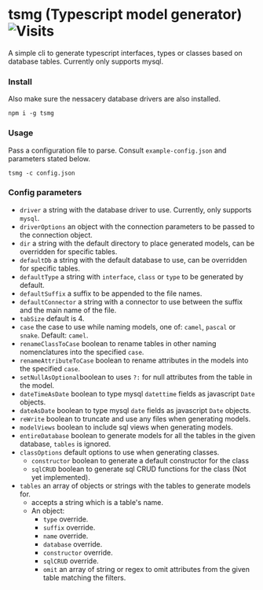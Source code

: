 # tsmg (Typescript model generator) ![Visits](https://nkvnu62257.execute-api.ap-south-1.amazonaws.com/production?repo=tsmg)

A simple cli to generate typescript interfaces, types or classes based on database tables. Currently only supports mysql.

### Install
Also make sure the nessacery database drivers are also installed.
```
npm i -g tsmg
```

### Usage
Pass a configuration file to parse. Consult `example-config.json` and parameters stated below.
```
tsmg -c config.json
```

### Config parameters
* `driver` a string with the database driver to use. Currently, only supports `mysql`.
* `driverOptions` an object with the connection parameters to be passed to the connection object.
* `dir` a string with the default directory to place generated models, can be overridden for specific tables.
* `defaultDb` a string with the default database to use, can be overridden for specific tables.
* `defaultType` a string with `interface`, `class` or `type` to be generated by default.
* `defaultSuffix` a suffix to be appended to the file names.
* `defaultConnector` a string with a connector to use between the suffix and the main name of the file.
* `tabSize` default is 4.
* `case` the case to use while naming models, one of: `camel`, `pascal` or `snake`. Default: `camel`.
* `renameClassToCase` boolean to rename tables in other naming nomenclatures into the specified `case`.
* `renameAttributeToCase` boolean to rename attributes in the models into the specified `case`.
* `setNullAsOptional`boolean to  uses `?:` for null attributes from the table in the model.
* `dateTimeAsDate` boolean to type mysql `datettime` fields as javascript `Date` objects.
* `dateAsDate` boolean to type mysql `date` fields as javascript `Date` objects.
* `reWrite` boolean to truncate and use any files when generating models.
* `modelViews` boolean to include sql views when generating models.
* `entireDatabase` boolean to generate models for all the tables in the given database, `tables` is ignored. 
* `classOptions` default options to use when generating classes.
    * `constructor` boolean to generate a default constructor for the class
    * `sqlCRUD` boolean to generate sql CRUD functions for the class (Not yet implemented).
* `tables` an array of objects or strings with the tables to generate models for.
    * accepts a string which is a table's name.
    * An object:
        * `type` override.
        * `suffix` override.
        * `name` override.
        * `database` override.
        * `constructor` override.
        * `sqlCRUD` override.
        * `omit` an array of string or regex to omit attributes from the given table matching the filters.
